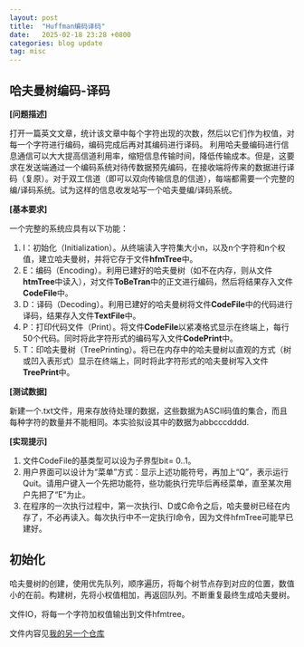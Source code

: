 ```yaml
---
layout: post
title:  "Huffman编码译码"
date:   2025-02-18 23:28 +0800
categories: blog update
tag: misc
---
```


## 哈夫曼树编码-译码

**[问题描述]**

打开一篇英文文章，统计该文章中每个字符出现的次数，然后以它们作为权值，对每一个字符进行编码，编码完成后再对其编码进行译码。 利用哈夫曼编码进行信息通信可以大大提高信道利用率，缩短信息传输时间，降低传输成本。但是，这要求在发送端通过一个编码系统对待传数据预先编码，在接收端将传来的数据进行译码（复原）。对于双工信道（即可以双向传输信息的信道），每端都需要一个完整的编/译码系统。试为这样的信息收发站写一个哈夫曼编/译码系统。

**[基本要求]**

一个完整的系统应具有以下功能：

1. I：初始化（Initialization）。从终端读入字符集大小n，以及n个字符和n个权值，建立哈夫曼树，并将它存于文件**hfmTree**中。
2. E：编码（Encoding）。利用已建好的哈夫曼树（如不在内存，则从文件**htmTree**中读入），对文件**ToBeTran**中的正文进行编码，然后将结果存入文件**CodeFile**中。
3. D：译码（Decoding）。利用已建好的哈夫曼树将文件**CodeFile**中的代码进行译码，结果存入文件**TextFile**中。
4. P：打印代码文件（Print）。将文件**CodeFile**以紧凑格式显示在终端上，每行50个代码。同时将此字符形式的编码写入文件**CodePrint**中。
5. T：印哈夫曼树（TreePrinting）。将已在内存中的哈夫曼树以直观的方式（树或凹入表形式）显示在终端上，同时将此字符形式的哈夫曼树写入文件**TreePrint**中。

**[测试数据]**

新建一个.txt文件，用来存放待处理的数据，这些数据为ASCII码值的集合，而且每种字符的数量并不能相同。本实验拟设其中的数据为abbcccdddd.

**[实现提示]**

1. 文件CodeFile的基类型可以设为子界型bit= 0..1。
2. 用户界面可以设计为“菜单”方式：显示上述功能符号，再加上“Q”，表示运行Quit。请用户键入一个先把功能符，些功能执行完毕后再经菜单，直至某次用户先把了“E”为止。
3. 在程序的一次执行过程中，第一次执行I、D或C命令之后，哈夫曼树已经在内存了，不必再读入。每次执行中不一定执行I命令，因为文件hfmTree可能早已建好。

## 初始化

哈夫曼树的创建，使用优先队列，顺序遍历，将每个树节点存到对应的位置，数值小的在前。构建树，先将小权值相加，再返回队列。不断重复最终生成哈夫曼树。

文件IO，将每一个字符加权值输出到文件hfmtree。

文件内容见[我的另一个仓库](https://github.com/LazyFu/little-practice/tree/main/HuffmanTree)
